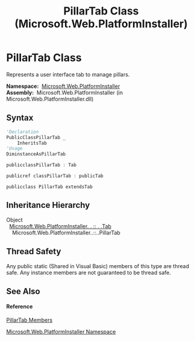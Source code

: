 ﻿---
title: PillarTab Class (Microsoft.Web.PlatformInstaller)
TOCTitle: PillarTab Class
ms:assetid: T:Microsoft.Web.PlatformInstaller.PillarTab
ms:mtpsurl: https://msdn.microsoft.com/en-us/library/microsoft.web.platforminstaller.pillartab(v=VS.90)
ms:contentKeyID: 22049669
ms.date: 05/02/2012
mtps_version: v=VS.90
f1_keywords:
- Microsoft.Web.PlatformInstaller.PillarTab
dev_langs:
- CSharp
- JScript
- VB
- c++
api_location:
- Microsoft.Web.PlatformInstaller.dll
api_name:
- Microsoft.Web.PlatformInstaller.PillarTab
api_type:
- Managed
topic_type:
- apiref
- kbSyntax
product_family_name: VS
ROBOTS: INDEX,FOLLOW
---

# PillarTab Class

Represents a user interface tab to manage pillars.

**Namespace:**  [Microsoft.Web.PlatformInstaller](microsoft-web-platforminstaller-namespace.md)  
**Assembly:**  Microsoft.Web.PlatformInstaller (in Microsoft.Web.PlatformInstaller.dll)

## Syntax

``` vb
'Declaration
PublicClassPillarTab _
    InheritsTab
'Usage
DiminstanceAsPillarTab
```

``` csharp
publicclassPillarTab : Tab
```

``` c++
publicref classPillarTab : publicTab
```

``` jscript
publicclass PillarTab extendsTab
```

## Inheritance Hierarchy

Object  
  [Microsoft.Web.PlatformInstaller. . :: . .Tab](tab-class-microsoft-web-platforminstaller.md)  
    Microsoft.Web.PlatformInstaller..::..PillarTab  

## Thread Safety

Any public static (Shared in Visual Basic) members of this type are thread safe. Any instance members are not guaranteed to be thread safe.

## See Also

#### Reference

[PillarTab Members](pillartab-members-microsoft-web-platforminstaller.md)

[Microsoft.Web.PlatformInstaller Namespace](microsoft-web-platforminstaller-namespace.md)

